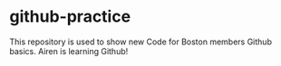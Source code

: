 # github-practice
This repository is used to show new Code for Boston members Github basics. 
Airen is learning Github!
